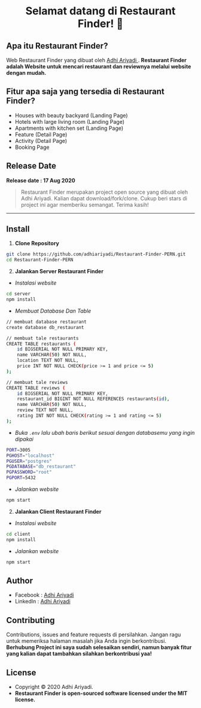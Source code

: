 <h1 align="center">Selamat datang di Restaurant Finder! 👋</h1>

## Apa itu Restaurant Finder?

Web Restaurant Finder yang dibuat oleh <a href="https://github.com/adhiariyadi"> Adhi Ariyadi </a>. **Restaurant Finder adalah Website untuk mencari restaurant dan reviewnya melalui website dengan mudah.**

## Fitur apa saja yang tersedia di Restaurant Finder?

- Houses with beauty backyard (Landing Page)
- Hotels with large living room (Landing Page)
- Apartments with kitchen set (Landing Page)
- Feature (Detail Page)
- Activity (Detail Page)
- Booking Page

## Release Date

**Release date : 17 Aug 2020**

> Restaurant Finder merupakan project open source yang dibuat oleh Adhi Ariyadi. Kalian dapat download/fork/clone. Cukup beri stars di project ini agar memberiku semangat. Terima kasih!

---

## Install

1. **Clone Repository**

```bash
git clone https://github.com/adhiariyadi/Restaurant-Finder-PERN.git
cd Restaurant-Finder-PERN
```

2. **Jalankan Server Restaurant Finder**

- _Instalasi website_

```bash
cd server
npm install
```

- _Membuat Database Dan Table_

```bash
// membuat database restaurant
create database db_restaurant

// membuat tale restaurants
CREATE TABLE restaurants (
    id BIGSERIAL NOT NULL PRIMARY KEY,
    name VARCHAR(50) NOT NULL,
    location TEXT NOT NULL,
    price INT NOT NULL CHECK(price >= 1 and price <= 5)
);

// membuat tale reviews
CREATE TABLE reviews (
    id BIGSERIAL NOT NULL PRIMARY KEY,
    restaurant_id BIGINT NOT NULL REFERENCES restaurants(id),
    name VARCHAR(50) NOT NULL,
    review TEXT NOT NULL,
    rating INT NOT NULL CHECK(rating >= 1 and rating <= 5)
);
```

- _Buka `.env` lalu ubah baris berikut sesuai dengan databasemu yang ingin dipakai_

```bash
PORT=3005
PGHOST="localhost"
PGUSER="postgres"
PGDATABASE="db_restaurant"
PGPASSWORD="root"
PGPORT=5432
```

- _Jalankan website_

```bash
npm start
```

2. **Jalankan Client Restaurant Finder**

- _Instalasi website_

```bash
cd client
npm install
```

- _Jalankan website_

```bash
npm start
```

## Author

- Facebook : <a href="https://web.facebook.com/adhiariyadi.me/"> Adhi Ariyadi</a>
- LinkedIn : <a href="https://www.linkedin.com/in/adhiariyadi/"> Adhi Ariyadi</a>

## Contributing

Contributions, issues and feature requests di persilahkan.
Jangan ragu untuk memeriksa halaman masalah jika Anda ingin berkontribusi. **Berhubung Project ini saya sudah selesaikan sendiri, namun banyak fitur yang kalian dapat tambahkan silahkan berkontribusi yaa!**

## License

- Copyright © 2020 Adhi Ariyadi.
- **Restaurant Finder is open-sourced software licensed under the MIT license.**
